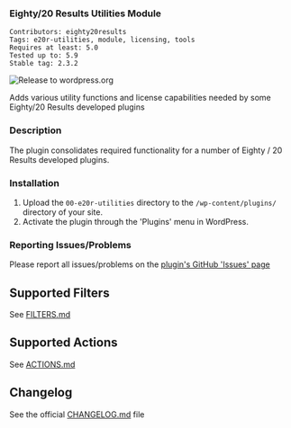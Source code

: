 ### Eighty/20 Results Utilities Module
`Contributors: eighty20results` <br />
`Tags: e20r-utilities, module, licensing, tools` <br />
`Requires at least: 5.0` <br />
`Tested up to: 5.9` <br />
`Stable tag: 2.3.2` <br />

![Release to wordpress.org](https://github.com/eighty20results/Utilities/workflows/Release%20to%20wordpress.org/badge.svg?branch=main)

Adds various utility functions and license capabilities needed by some Eighty/20 Results developed plugins

### Description
The plugin consolidates required functionality for a number of Eighty / 20 Results developed plugins.

### Installation

1. Upload the `00-e20r-utilities` directory to the `/wp-content/plugins/` directory of your site.
1. Activate the plugin through the 'Plugins' menu in WordPress.

### Reporting Issues/Problems
Please report all issues/problems on the [plugin's GitHub 'Issues' page](https://github.com/eighty20results/Utilities/issues)

## Supported Filters
See [FILTERS.md](https://github.com/eighty20results.com/Utilities/docs/FILTERS.md)

## Supported Actions
See [ACTIONS.md](https://github.com/eighty20results.com/Utilities/docs/ACTIONS.md)

## Changelog
See the official [CHANGELOG.md](https://github.com/eighty20results.com/Utilities/CHANGELOG.md) file

